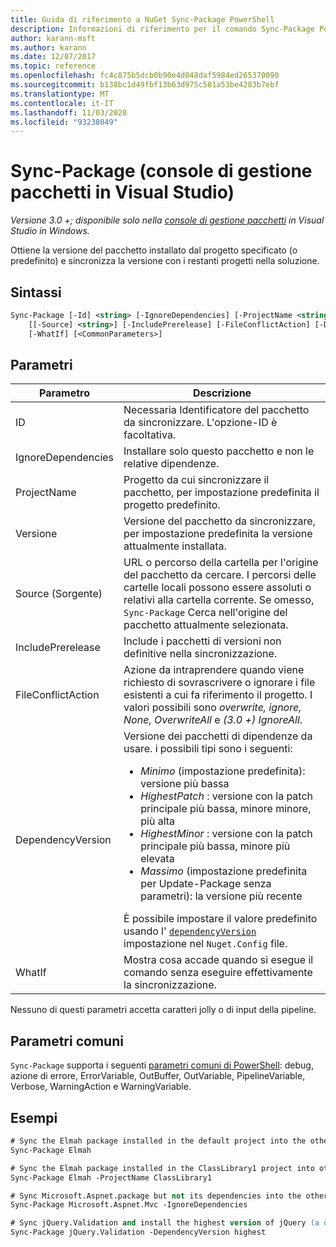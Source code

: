 ```yaml
---
title: Guida di riferimento a NuGet Sync-Package PowerShell
description: Informazioni di riferimento per il comando Sync-Package PowerShell nella console di gestione pacchetti NuGet in Visual Studio.
author: karann-msft
ms.author: karann
ms.date: 12/07/2017
ms.topic: reference
ms.openlocfilehash: fc4c875b5dcb0b90e4d048daf5984ed265370090
ms.sourcegitcommit: b138bc1d49fbf13b63d975c581a53be4283b7ebf
ms.translationtype: MT
ms.contentlocale: it-IT
ms.lasthandoff: 11/03/2020
ms.locfileid: "93238049"
---
```

# <a name="sync-package-package-manager-console-in-visual-studio"></a>Sync-Package (console di gestione pacchetti in Visual Studio)

*Versione 3.0 +; disponibile solo nella [console di gestione pacchetti](../../consume-packages/install-use-packages-powershell.md) in Visual Studio in Windows.*

Ottiene la versione del pacchetto installato dal progetto specificato (o predefinito) e sincronizza la versione con i restanti progetti nella soluzione.

## <a name="syntax"></a>Sintassi

```ps
Sync-Package [-Id] <string> [-IgnoreDependencies] [-ProjectName <string>] [[-Version] <string>]
    [[-Source] <string>] [-IncludePrerelease] [-FileConflictAction] [-DependencyVersion]
    [-WhatIf] [<CommonParameters>]
```

## <a name="parameters"></a>Parametri

| Parametro | Descrizione |
| --- | --- |
| ID | Necessaria Identificatore del pacchetto da sincronizzare. L'opzione-ID è facoltativa. |
| IgnoreDependencies | Installare solo questo pacchetto e non le relative dipendenze. |
| ProjectName | Progetto da cui sincronizzare il pacchetto, per impostazione predefinita il progetto predefinito. |
| Versione | Versione del pacchetto da sincronizzare, per impostazione predefinita la versione attualmente installata. |
| Source (Sorgente) | URL o percorso della cartella per l'origine del pacchetto da cercare. I percorsi delle cartelle locali possono essere assoluti o relativi alla cartella corrente. Se omesso, `Sync-Package` Cerca nell'origine del pacchetto attualmente selezionata. |
| IncludePrerelease | Include i pacchetti di versioni non definitive nella sincronizzazione. |
| FileConflictAction | Azione da intraprendere quando viene richiesto di sovrascrivere o ignorare i file esistenti a cui fa riferimento il progetto. I valori possibili sono *overwrite, ignore, None, OverwriteAll* e *(3.0 +)* *IgnoreAll*. |
| DependencyVersion | Versione dei pacchetti di dipendenze da usare. i possibili tipi sono i seguenti:<br/><ul><li>*Minimo* (impostazione predefinita): versione più bassa</li><li>*HighestPatch* : versione con la patch principale più bassa, minore minore, più alta</li><li>*HighestMinor* : versione con la patch principale più bassa, minore più elevata</li><li>*Massimo* (impostazione predefinita per Update-Package senza parametri): la versione più recente</li></ul>È possibile impostare il valore predefinito usando l' [`dependencyVersion`](../nuget-config-file.md#config-section) impostazione nel `Nuget.Config` file. |
| WhatIf | Mostra cosa accade quando si esegue il comando senza eseguire effettivamente la sincronizzazione. |

Nessuno di questi parametri accetta caratteri jolly o di input della pipeline.

## <a name="common-parameters"></a>Parametri comuni

`Sync-Package` supporta i seguenti [parametri comuni di PowerShell](/powershell/module/microsoft.powershell.core/about/about_commonparameters): debug, azione di errore, ErrorVariable, OutBuffer, OutVariable, PipelineVariable, Verbose, WarningAction e WarningVariable.

## <a name="examples"></a>Esempi

```ps
# Sync the Elmah package installed in the default project into the other projects in the solution
Sync-Package Elmah

# Sync the Elmah package installed in the ClassLibrary1 project into other projects in the solution
Sync-Package Elmah -ProjectName ClassLibrary1

# Sync Microsoft.Aspnet.package but not its dependencies into the other projects in the solution
Sync-Package Microsoft.Aspnet.Mvc -IgnoreDependencies

# Sync jQuery.Validation and install the highest version of jQuery (a dependency) from the package source    
Sync-Package jQuery.Validation -DependencyVersion highest
```